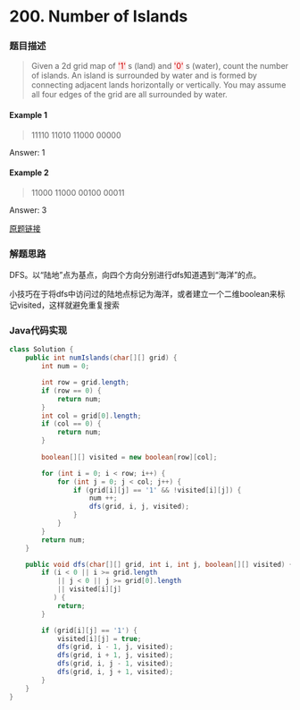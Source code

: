# 200. Number of Islands
### 题目描述

> Given a 2d grid map of <span style="background-color:#ffe6e6"><font color=#cc0000 >'1'</font></span>
s (land) and <span style="background-color:#ffe6e6"><font color=#cc0000 >'0'</font></span>
s (water), count the number of islands. An island is surrounded by water and is formed by connecting adjacent lands horizontally or vertically. You may assume all four edges of the grid are all surrounded by water.

#### Example 1
> 11110
11010
11000
00000

Answer: 1

#### Example 2
> 11000
11000
00100
00011

Answer: 3


[原题链接](https://leetcode.com/problems/number-of-islands/description/)


### 解题思路

DFS。以“陆地”点为基点，向四个方向分别进行dfs知道遇到“海洋”的点。

小技巧在于将dfs中访问过的陆地点标记为海洋，或者建立一个二维boolean来标记visited，这样就避免重复搜索

###  Java代码实现

``` java
class Solution {
    public int numIslands(char[][] grid) {
        int num = 0;

        int row = grid.length;
        if (row == 0) {
            return num;
        }
        int col = grid[0].length;
        if (col == 0) {
            return num;
        }
        
        boolean[][] visited = new boolean[row][col];

        for (int i = 0; i < row; i++) {
            for (int j = 0; j < col; j++) {
                if (grid[i][j] == '1' && !visited[i][j]) {
                    num ++;
                    dfs(grid, i, j, visited);
                }
            }
        }
        return num;
    }

    public void dfs(char[][] grid, int i, int j, boolean[][] visited) {
        if (i < 0 || i >= grid.length 
            || j < 0 || j >= grid[0].length
            || visited[i][j]
           ) {
            return;
        }   

        if (grid[i][j] == '1') {
            visited[i][j] = true;
            dfs(grid, i - 1, j, visited);
            dfs(grid, i + 1, j, visited);
            dfs(grid, i, j - 1, visited);
            dfs(grid, i, j + 1, visited);
        }
    }
}
```
